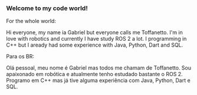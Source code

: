 ### Welcome to my code world!

For the whole world:

Hi everyone, my name ia Gabriel but everyone calls me Toffanetto. I'm in love with robotics and currently I have study ROS 2 a lot. I programming in C++ but I aready had some experience with Java, Python, Dart and SQL.

Para os BR:

Olá pessoal, meu nome é Gabriel mas todos me chamam de Toffanetto. Sou apaixonado em robótica e atualmente tenho estudado bastante o ROS 2. Programo em C++ mas já tive alguma experiência com Java, Python, Dart e SQL. 

<!--
**toffanetto/toffanetto** is a ✨ _special_ ✨ repository because its `README.md` (this file) appears on your GitHub profile.

Here are some ideas to get you started:

- 🔭 I’m currently working on ...
- 🌱 I’m currently learning ...
- 👯 I’m looking to collaborate on ...
- 🤔 I’m looking for help with ...
- 💬 Ask me about ...
- 📫 How to reach me: ...
- 😄 Pronouns: ...
- ⚡ Fun fact: ...
-->
